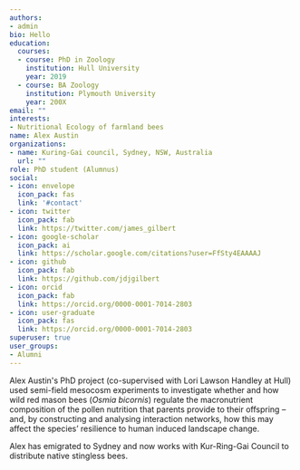 ```yaml
---
authors:
- admin
bio: Hello
education:
  courses:
  - course: PhD in Zoology
    institution: Hull University
    year: 2019
  - course: BA Zoology
    institution: Plymouth University
    year: 200X
email: ""
interests:
- Nutritional Ecology of farmland bees
name: Alex Austin
organizations:
- name: Kuring-Gai council, Sydney, NSW, Australia
  url: ""
role: PhD student (Alumnus)
social:
- icon: envelope
  icon_pack: fas
  link: '#contact'
- icon: twitter
  icon_pack: fab
  link: https://twitter.com/james_gilbert
- icon: google-scholar
  icon_pack: ai
  link: https://scholar.google.com/citations?user=FfSty4EAAAAJ
- icon: github
  icon_pack: fab
  link: https://github.com/jdjgilbert
- icon: orcid
  icon_pack: fab
  link: https://orcid.org/0000-0001-7014-2803
- icon: user-graduate
  icon_pack: fas
  link: https://orcid.org/0000-0001-7014-2803
superuser: true
user_groups:
- Alumni
---
```


Alex Austin's PhD project (co-supervised with Lori Lawson Handley at Hull) used semi-field mesocosm experiments to investigate whether and how wild red mason bees (_Osmia bicornis_) regulate the macronutrient composition of the pollen nutrition that parents provide to their offspring – and, by constructing and analysing interaction networks, how this may affect the species’ resilience to human induced landscape change.

Alex has emigrated to Sydney and now works with Kur-Ring-Gai Council to distribute native stingless bees.